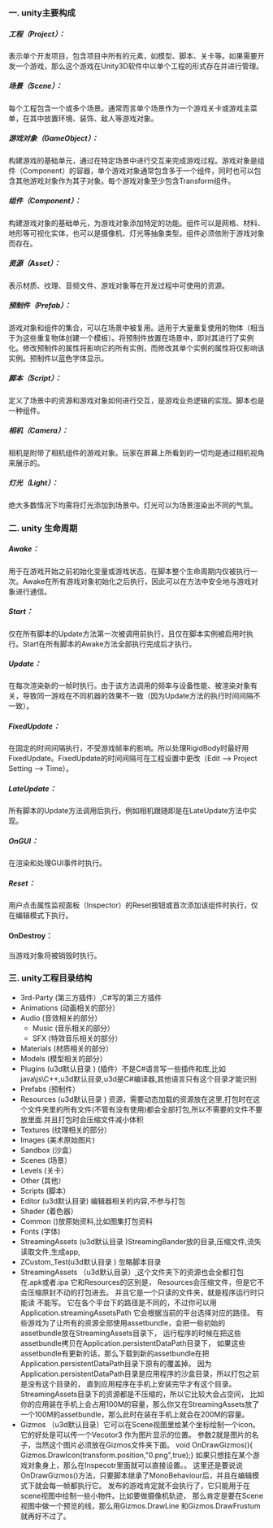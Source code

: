 ### 一. unity主要构成
##### 工程（Project）：
表示单个开发项目，包含项目中所有的元素，如模型、脚本、关卡等。如果需要开发一个游戏，那么这个游戏在Unity3D软件中以单个工程的形式存在并进行管理。

##### 场景（Scene）：
每个工程包含一个或多个场景。通常而言单个场景作为一个游戏关卡或游戏主菜单，在其中放置环境、装饰、敌人等游戏对象。

##### 游戏对象（GameObject）：
构建游戏的基础单元，通过在特定场景中进行交互来完成游戏过程。游戏对象是组件（Component）的容器，单个游戏对象通常包含多于一个组件，同时也可以包含其他游戏对象作为其子对象。每个游戏对象至少包含Transform组件。

##### 组件（Component）：
构建游戏对象的基础单元，为游戏对象添加特定的功能。组件可以是网格、材料、地形等可视化实体，也可以是摄像机、灯光等抽象类型。组件必须依附于游戏对象而存在。

##### 资源（Asset）：
表示材质、纹理、音频文件、游戏对象等在开发过程中可使用的资源。

##### 预制件（Prefab）：
游戏对象和组件的集合，可以在场景中被复用。适用于大量重复使用的物体（相当于为这些重复物体创建一个模板）。将预制件放置在场景中，即对其进行了实例化。修改预制件的属性将影响它的所有实例，而修改其单个实例的属性将仅影响该实例。预制件以蓝色字体显示。

##### 脚本（Script）：
定义了场景中的资源和游戏对象如何进行交互，是游戏业务逻辑的实现。脚本也是一种组件。

##### 相机（Camera）：
相机是附带了相机组件的游戏对象。玩家在屏幕上所看到的一切均是通过相机视角来展示的。

##### 灯光（Light）：
绝大多数情况下均需将灯光添加到场景中。灯光可以为场景渲染出不同的气氛。


### 二. unity 生命周期
##### Awake：
用于在游戏开始之前初始化变量或游戏状态，在脚本整个生命周期内仅被执行一次。Awake在所有游戏对象初始化之后执行，因此可以在方法中安全地与游戏对象进行通信。

##### Start：
仅在所有脚本的Update方法第一次被调用前执行，且仅在脚本实例被启用时执行。Start在所有脚本的Awake方法全部执行完成后才执行。

##### Update：
在每次渲染新的一帧时执行。由于该方法调用的频率与设备性能、被渲染对象有关，导致同一游戏在不同机器的效果不一致（因为Update方法的执行时间间隔不一致）。

##### FixedUpdate：
在固定的时间间隔执行，不受游戏帧率的影响。所以处理RigidBody时最好用FixedUpdate。FixedUpdate的时间间隔可在工程设置中更改（Edit --> Project Setting --> Time）。

##### LateUpdate：
所有脚本的Update方法调用后执行。例如相机跟随即是在LateUpdate方法中实现。

##### OnGUI：
在渲染和处理GUI事件时执行。

##### Reset：
用户点击属性监视面板（Inspector）的Reset按钮或首次添加该组件时执行，仅在编辑模式下执行。

#### OnDestroy：
当游戏对象将被销毁时执行。

### 三. unity工程目录结构

* 3rd-Party (第三方插件）,C#写的第三方插件
* Animations (动画相关的部分）
* Audio (音效相关的部分）
    * Music (音乐相关的部分）
    * SFX (特效音乐相关的部分）
* Materials (材质相关的部分）
* Models (模型相关的部分）
* Plugins (u3d默认目录 ) (插件）不是C#语言写一些插件和库,比如java\js\C++,u3d默认目录,u3d是C#编译器,其他语言只有这个目录才能识别
* Prefabs (预制件）
* Resources (u3d默认目录 ) 资源，需要动态加载的资源放在这里,打包时在这个文件夹里的所有文件(不管有没有使用)都会全部打包,所以不需要的文件不要放里面.并且打包时会压缩文件减小体积
* Textures (纹理相关的部分）
* Images (美术原始图片)
* Sandbox (沙盒）
* Scenes (场景）
* Levels (关卡）
* Other (其他）
* Scripts (脚本）
* Editor (u3d默认目录) 编辑器相关的内容,不参与打包
* Shader (着色器）
* Common ()放原始资料,比如图集打包资料
* Fonts (字体)
* StreamingAssets (u3d默认目录 )StreamingBander放的目录,压缩文件,流失读取文件,生成app,
* ZCustom_Test(u3d默认目录 ) 忽略脚本目录
* StreamingAssets （u3d默认目录）,这个文件夹下的资源也会全都打包在.apk或者.ipa 它和Resources的区别是，
                Resources会压缩文件，但是它不会压缩原封不动的打包进去。
                并且它是一个只读的文件夹，就是程序运行时只能读 不能写。
                它在各个平台下的路径是不同的，不过你可以用Application.streamingAssetsPath 它会根据当前的平台选择对应的路径。
                有些游戏为了让所有的资源全部使用assetbundle，会把一些初始的assetbundle放在StreamingAssets目录下，
                运行程序的时候在把这些assetbundle拷贝在Application.persistentDataPath目录下，
                如果这些assetbundle有更新的话，那么下载到新的assetbundle在把Application.persistentDataPath目录下原有的覆盖掉。
                因为Application.persistentDataPath目录是应用程序的沙盒目录，所以打包之前是没有这个目录的，
                直到应用程序在手机上安装完毕才有这个目录。StreamingAssets目录下的资源都是不压缩的，所以它比较大会占空间，
                比如你的应用装在手机上会占用100M的容量，那么你又在StreamingAssets放了一个100M的assetbundle，那么此时在装在手机上就会在200M的容量。
* Gizmos （u3d默认目录）它可以在Scene视图里给某个坐标绘制一个icon。它的好处是可以传一个Vecotor3 作为图片显示的位置。
            参数2就是图片的名子，当然这个图片必须放在Gizmos文件夹下面。
            void OnDrawGizmos(){ Gizmos.DrawIcon(transform.position,"0.png",true);}
            如果只想挂在某个游戏对象身上，那么在Inspecotr里面就可以直接设置。。
            这里还是要说说OnDrawGizmos()方法，只要脚本继承了MonoBehaviour后，并且在编辑模式下就会每一帧都执行它。
            发布的游戏肯定就不会执行了，它只能用于在scene视图中绘制一些小物件。比如要做摄像机轨迹，
            那么肯定是要在Scene视图中做一个预览的线，那么用Gizmos.DrawLine 和Gizmos.DrawFrustum就再好不过了。
